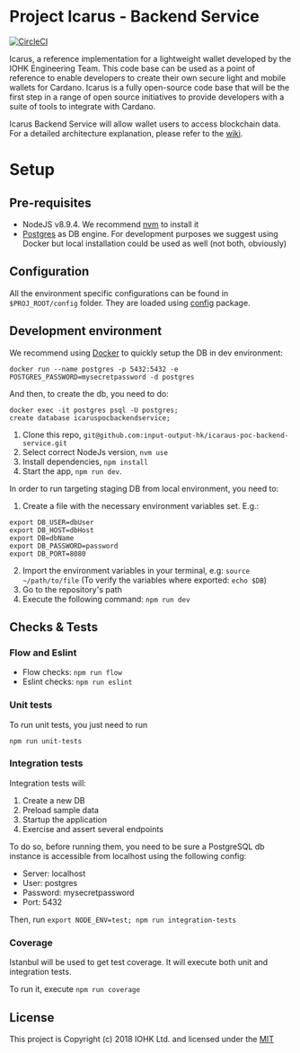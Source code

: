 # Project Icarus - Backend Service

[![CircleCI](https://circleci.com/gh/input-output-hk/icarus-poc-backend-service.svg?style=svg)](https://circleci.com/gh/input-output-hk/icarus-poc-backend-service)


Icarus, a reference implementation for a lightweight wallet developed by the IOHK Engineering Team. This code base can be used as a point of reference to enable developers to create their own secure light and mobile wallets for Cardano. Icarus is a fully open-source code base that will be the first step in a range of open source initiatives to provide developers with a suite of tools to integrate with Cardano.

Icarus Backend Service will allow wallet users to access blockchain data. For a detailed architecture explanation, please refer to the [wiki](https://github.com/input-output-hk/icarus-poc/wiki/Architecture).

# Setup

## Pre-requisites

* NodeJS v8.9.4. We recommend [nvm](https://github.com/creationix/nvm) to install it
* [Postgres](https://www.postgresql.org/) as DB engine. For development purposes we
  suggest using Docker but local installation could be used as well (not both,
  obviously)

## Configuration

All the environment specific configurations can be found in `$PROJ_ROOT/config` folder.
They are loaded using [config](https://www.npmjs.com/package/config) package.

## Development environment

We recommend using [Docker](https://hub.docker.com/_/postgres/) to quickly setup the DB in dev environment:

`docker run --name postgres -p 5432:5432 -e POSTGRES_PASSWORD=mysecretpassword -d postgres`

And then, to create the db, you need to do:

```
docker exec -it postgres psql -U postgres;
create database icaruspocbackendservice;
```

1.  Clone this repo, `git@github.com:input-output-hk/icaraus-poc-backend-service.git`
2.  Select correct NodeJs version, `nvm use`
3.  Install dependencies, `npm install`
4.  Start the app, `npm run dev`.

In order to run targeting staging DB from local environment, you need to:

1.  Create a file with the necessary environment variables set. E.g.:

```
export DB_USER=dbUser
export DB_HOST=dbHost
export DB=dbName
export DB_PASSWORD=password
export DB_PORT=8080
```

2.  Import the environment variables in your terminal, e.g: `source ~/path/to/file` (To verify
    the variables where exported: `echo $DB`)
3.  Go to the repository's path
4.  Execute the following command: `npm run dev`

## Checks & Tests

### Flow and Eslint

* Flow checks: `npm run flow`
* Eslint checks: `npm run eslint`

### Unit tests

To run unit tests, you just need to run

`npm run unit-tests`

### Integration tests

Integration tests will:

1. Create a new DB
2. Preload sample data
3. Startup the application
4. Exercise and assert several endpoints

To do so, before running them, you need to be sure a PostgreSQL db instance is accessible from localhost
using the following config:

* Server: localhost
* User: postgres
* Password: mysecretpassword
* Port: 5432

Then, run `export NODE_ENV=test; npm run integration-tests`

### Coverage

Istanbul will be used to get test coverage. It will execute both unit and integration tests. 

To run it, execute `npm run coverage`

## License

This project is Copyright (c) 2018 IOHK Ltd. and licensed under the [MIT](LICENSE.md)
